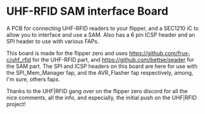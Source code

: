 # UHF-RFID SAM interface Board
A PCB for connecting UHF-RFID readers to your flipper, and a SEC1210 iC to allow you to interface and use a SAM.
Also has a 6 pin ICSP header and an SPI header to use with various FAPs.

This board is made for the flipper zero and uses https://github.com/frux-c/uhf_rfid for the UHF-RFID part, and https://github.com/bettse/seader for the SAM part.
The SPI and ICSP headers on this board are here for use with the SPI_Mem_Manager fap, and the AVR_Flasher fap respectively, among, I'm sure, others faps.

Thanks to the UHF|RFID gang over on the flipper zero discord for all the nice comments, all the info, and especially, the initial push on the UHF|RFID project!

